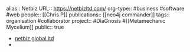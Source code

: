 alias:: Netbiz
URL:: https://netbizltd.com/
org-type:: #business #software #web 
people:: [[Chris P]] 
publications:: [[neo4j commander]] 
tags:: organisation #collaborator 
project:: #DiaGnosis #[[Metamechanic Mycelium]] 
public:: true

- [netbiz global ltd](https://netbizltd.com/)
-
